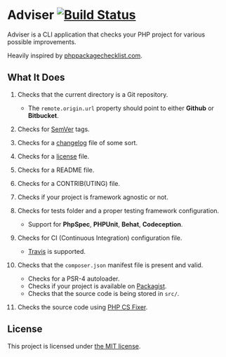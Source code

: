 # Adviser [![Build Status](https://travis-ci.org/bound1ess/adviser.svg?branch=master)](https://travis-ci.org/bound1ess/adviser)

Adviser is a CLI application that checks your PHP project for various possible improvements.

Heavily inspired by [phppackagechecklist.com](http://phppackagechecklist.com).

## What It Does

1. Checks that the current directory is a Git repository.
    - The `remote.origin.url` property should point to either **Github** or **Bitbucket**.

2. Checks for [SemVer](http://semver.org) tags.

3. Checks for a [changelog](http://keepachangelog.com) file of some sort.

4. Checks for a [license](http://choosealicense.com) file.

5. Checks for a README file.

6. Checks for a CONTRIB(UTING) file.

7. Checks if your project is framework agnostic or not.

8. Checks for tests folder and a proper testing framework configuration.
    - Support for **PhpSpec**, **PHPUnit**, **Behat**, **Codeception**.

9. Checks for CI (Continuous Integration) configuration file.
    - [Travis](https://travis-ci.org) is supported.

10. Checks that the `composer.json` manifest file is present and valid.
    - Checks for a PSR-4 autoloader.
    - Checks if your project is available on [Packagist](https://packagist.org).
    - Checks that the source code is being stored in `src/`.

11. Checks the source code using [PHP CS Fixer](https://github.com/FriendsOfPHP/PHP-CS-Fixer).

## License

This project is licensed under [the MIT license](https://github.com/bound1ess/adviser/blob/master/LICENSE).
